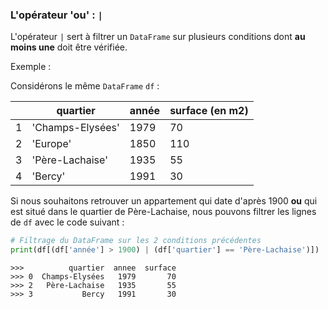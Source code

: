 ### L'opérateur 'ou' : `|`

L'opérateur `|` sert à filtrer un `DataFrame` sur plusieurs conditions dont **au moins une** doit être vérifiée.

Exemple :

Considérons le même `DataFrame` `df` :

| |quartier|année|surface (en m2)|
|---|---|---|---|
|1|'Champs-Elysées'|1979|70|
|2|'Europe'|1850|110|
|3|'Père-Lachaise'|1935|55|
|4|'Bercy'|1991|30|

Si nous souhaitons retrouver un appartement qui date d'après 1900 **ou** qui est situé dans le quartier de Père-Lachaise, nous pouvons filtrer les lignes de `df` avec le code suivant :

```python
# Filtrage du DataFrame sur les 2 conditions précédentes
print(df[(df['année'] > 1900) | (df['quartier'] == 'Père-Lachaise')])
```

```
>>>          quartier  annee  surface
>>> 0  Champs-Elysées   1979       70
>>> 2   Père-Lachaise   1935       55
>>> 3           Bercy   1991       30
```
